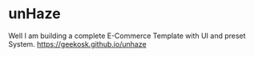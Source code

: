 # unHaze
Well I am building a complete E-Commerce Template with UI and preset System.
https://geekosk.github.io/unhaze

